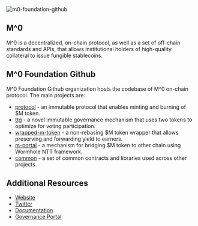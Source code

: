 
![m0-foundation-github](https://github.com/user-attachments/assets/82285168-032a-4d8a-b3c0-37af92c9f416)

## M^0

M^0 is a decentralized, on-chain protocol, as well as a set of off-chain standards and APIs, that allows institutional holders of high-quality collateral to issue fungible stablecoins.

## M^0 Foundation Github 

M^0 Foundation Github organization hosts the codebase of M^0 on-chain protocol. The main projects are:
- [protocol](https://github.com/m0-foundation/protocol) - an immutable protocol that enables minting and burning of $M token.
- [ttg](https://github.com/m0-foundation/ttg) - a novel immutable governance mechanism that uses two tokens to optimize for voting participation.
- [wrapped-m-token](https://github.com/m0-foundation/wrapped-m-token) - a non-rebasing $M token wrapper that allows preserving and forwarding yield to earners.
- [m-portal](https://github.com/m0-foundation/m-portal) - a mechanism for bridging $M token to other chain using Wormhole NTT framework.
- [common](https://github.com/m0-foundation/common) - a set of common contracts and libraries used across other projects.


## Additional Resources

- [Website](https://www.m0.org/)
- [Twitter](https://x.com/m0foundation)
- [Documentation](https://docs.m0.org/portal)
- [Governance Portal](https://governance.m0.org/proposals/)
